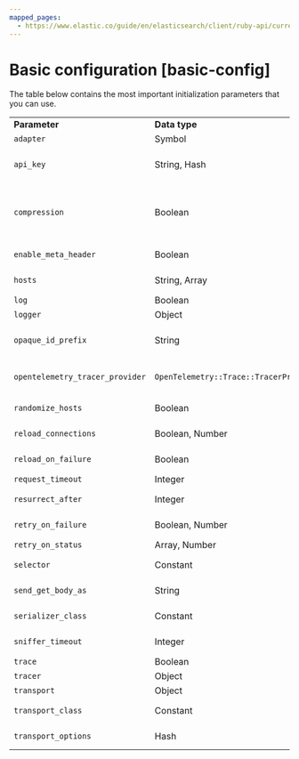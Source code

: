 ```yaml
---
mapped_pages:
  - https://www.elastic.co/guide/en/elasticsearch/client/ruby-api/current/basic-config.html
---
```


# Basic configuration [basic-config]

The table below contains the most important initialization parameters that you can use.

|     |     |     |
| --- | --- | --- |
| **Parameter** | **Data type** | **Description** |
| `adapter` | Symbol | A specific adapter for Faraday (for example, `:patron`). |
| `api_key` | String, Hash | For API key Authentication. Either the base64 encoding of `id` and `api_key` joined by a colon as a string, or a hash with the `id` and `api_key` values. |
| `compression` | Boolean | Whether to compress requests. Gzip compression is used. Defaults to `false`. Responses are automatically inflated if they are compressed. If a custom transport object is used, it must handle the request compression and response inflation. |
| `enable_meta_header` | Boolean | Whether to enable sending the meta data header to Cloud. Defaults to `true`. |
| `hosts` | String, Array | Single host passed as a string or hash, or multiple hosts passed as an array; `host` or `url` keys are also valid. |
| `log` | Boolean | Whether to use the default logger. Disabled by default. |
| `logger` | Object | An instance of a Logger-compatible object. |
| `opaque_id_prefix` | String | Sets a prefix for X-Opaque-Id when initializing the client. This is prepended to the id you set before each request if you’re using X-Opaque-Id. |
| `opentelemetry_tracer_provider` | `OpenTelemetry::Trace::TracerProvider` | An explicit TracerProvider to use instead of the global one with OpenTelemetry. This enables better dependency injection and simplifies testing. |
| `randomize_hosts` | Boolean | Whether to shuffle connections on initialization and reload. Defaults to `false`. |
| `reload_connections` | Boolean, Number | Whether to reload connections after X requests. Defaults to `false`. |
| `reload_on_failure` | Boolean | Whether to reload connections after failure. Defaults to `false`. |
| `request_timeout` | Integer | The request timeout to be passed to transport in options. |
| `resurrect_after` | Integer | Specifies after how many seconds a dead connection should be tried again. |
| `retry_on_failure` | Boolean, Number | Whether to retry X times when request fails before raising and exception. Defaults to `false`. |
| `retry_on_status` | Array, Number | Specifies which status code needs to be returned to retry. |
| `selector` | Constant | An instance of selector strategy implemented with {Elastic::Transport::Transport::Connections::Selector::Base}. |
| `send_get_body_as` | String | Specifies the HTTP method to use for GET requests with a body. Defaults to `GET`. |
| `serializer_class` | Constant | Specifies a serializer class to use. It is initialized by the transport and passed the transport instance. |
| `sniffer_timeout` | Integer | Specifies the timeout for reloading connections in seconds. Defaults to `1`. |
| `trace` | Boolean | Whether to use the default tracer. Disabled by default. |
| `tracer` | Object | Specifies an instance of a Logger-compatible object. |
| `transport` | Object | Specifies a transport instance. |
| `transport_class` | Constant | Specifies a transport class to use. It is initialized by the client and passed hosts and all arguments. |
| `transport_options` | Hash | Specifies the options to be passed to the `Faraday::Connection` constructor. |
